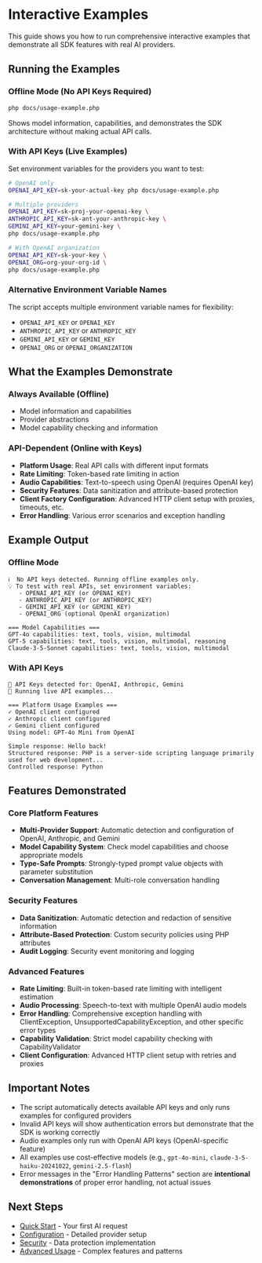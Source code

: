# Interactive Examples

This guide shows you how to run comprehensive interactive examples that demonstrate all SDK features with real AI providers.

## Running the Examples

### Offline Mode (No API Keys Required)

```bash
php docs/usage-example.php
```

Shows model information, capabilities, and demonstrates the SDK architecture without making actual API calls.

### With API Keys (Live Examples)

Set environment variables for the providers you want to test:

```bash
# OpenAI only
OPENAI_API_KEY=sk-your-actual-key php docs/usage-example.php

# Multiple providers
OPENAI_API_KEY=sk-proj-your-openai-key \
ANTHROPIC_API_KEY=sk-ant-your-anthropic-key \
GEMINI_API_KEY=your-gemini-key \
php docs/usage-example.php

# With OpenAI organization
OPENAI_API_KEY=sk-your-key \
OPENAI_ORG=org-your-org-id \
php docs/usage-example.php
```

### Alternative Environment Variable Names

The script accepts multiple environment variable names for flexibility:

- `OPENAI_API_KEY` or `OPENAI_KEY`
- `ANTHROPIC_API_KEY` or `ANTHROPIC_KEY`
- `GEMINI_API_KEY` or `GEMINI_KEY`
- `OPENAI_ORG` or `OPENAI_ORGANIZATION`

## What the Examples Demonstrate

### Always Available (Offline)
- Model information and capabilities
- Provider abstractions
- Model capability checking and information

### API-Dependent (Online with Keys)
- **Platform Usage**: Real API calls with different input formats
- **Rate Limiting**: Token-based rate limiting in action
- **Audio Capabilities**: Text-to-speech using OpenAI (requires OpenAI key)
- **Security Features**: Data sanitization and attribute-based protection
- **Client Factory Configuration**: Advanced HTTP client setup with proxies, timeouts, etc.
- **Error Handling**: Various error scenarios and exception handling

## Example Output

### Offline Mode
```
ℹ️  No API keys detected. Running offline examples only.
💡 To test with real APIs, set environment variables:
   - OPENAI_API_KEY (or OPENAI_KEY)
   - ANTHROPIC_API_KEY (or ANTHROPIC_KEY)
   - GEMINI_API_KEY (or GEMINI_KEY)
   - OPENAI_ORG (optional OpenAI organization)

=== Model Capabilities ===
GPT-4o capabilities: text, tools, vision, multimodal
GPT-5 capabilities: text, tools, vision, multimodal, reasoning
Claude-3-5-Sonnet capabilities: text, tools, vision, multimodal
```

### With API Keys
```
🔑 API Keys detected for: OpenAI, Anthropic, Gemini
🚀 Running live API examples...

=== Platform Usage Examples ===
✓ OpenAI client configured
✓ Anthropic client configured  
✓ Gemini client configured
Using model: GPT-4o Mini from OpenAI

Simple response: Hello back!
Structured response: PHP is a server-side scripting language primarily used for web development...
Controlled response: Python
```

## Features Demonstrated

### Core Platform Features
- **Multi-Provider Support**: Automatic detection and configuration of OpenAI, Anthropic, and Gemini
- **Model Capability System**: Check model capabilities and choose appropriate models
- **Type-Safe Prompts**: Strongly-typed prompt value objects with parameter substitution
- **Conversation Management**: Multi-role conversation handling

### Security Features
- **Data Sanitization**: Automatic detection and redaction of sensitive information
- **Attribute-Based Protection**: Custom security policies using PHP attributes
- **Audit Logging**: Security event monitoring and logging

### Advanced Features
- **Rate Limiting**: Built-in token-based rate limiting with intelligent estimation
- **Audio Processing**: Speech-to-text with multiple OpenAI audio models
- **Error Handling**: Comprehensive exception handling with ClientException, UnsupportedCapabilityException, and other specific error types
- **Capability Validation**: Strict model capability checking with CapabilityValidator
- **Client Configuration**: Advanced HTTP client setup with retries and proxies

## Important Notes

- The script automatically detects available API keys and only runs examples for configured providers
- Invalid API keys will show authentication errors but demonstrate that the SDK is working correctly
- Audio examples only run with OpenAI API keys (OpenAI-specific feature)
- All examples use cost-effective models (e.g., `gpt-4o-mini`, `claude-3-5-haiku-20241022`, `gemini-2.5-flash`)
- Error messages in the "Error Handling Patterns" section are **intentional demonstrations** of proper error handling, not actual issues

## Next Steps

- [Quick Start](quick-start.md) - Your first AI request
- [Configuration](configuration.md) - Detailed provider setup
- [Security](security.md) - Data protection implementation
- [Advanced Usage](advanced-usage.md) - Complex features and patterns